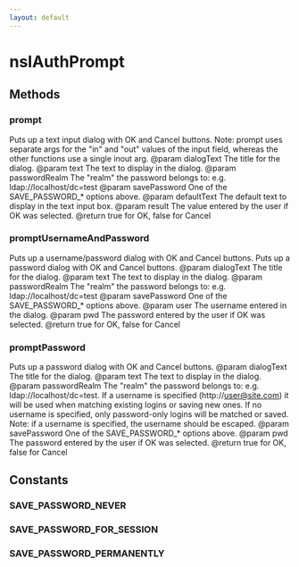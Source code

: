 ```yaml
---
layout: default
---
```


# nsIAuthPrompt #

## Methods ##

### prompt ###

Puts up a text input dialog with OK and Cancel buttons.
Note: prompt uses separate args for the "in" and "out" values of the
      input field, whereas the other functions use a single inout arg.
@param  dialogText    The title for the dialog.
@param  text          The text to display in the dialog.
@param  passwordRealm The "realm" the password belongs to: e.g.
                      ldap://localhost/dc=test
@param  savePassword  One of the SAVE_PASSWORD_* options above.
@param  defaultText   The default text to display in the text input box.
@param  result        The value entered by the user if OK was
                      selected.
@return true for OK, false for Cancel


### promptUsernameAndPassword ###

Puts up a username/password dialog with OK and Cancel buttons.
Puts up a password dialog with OK and Cancel buttons.
@param  dialogText    The title for the dialog.
@param  text          The text to display in the dialog.
@param  passwordRealm The "realm" the password belongs to: e.g.
                      ldap://localhost/dc=test
@param  savePassword  One of the SAVE_PASSWORD_* options above.
@param  user          The username entered in the dialog.
@param  pwd           The password entered by the user if OK was
                      selected.
@return true for OK, false for Cancel


### promptPassword ###

Puts up a password dialog with OK and Cancel buttons.
@param  dialogText    The title for the dialog.
@param  text          The text to display in the dialog.
@param  passwordRealm The "realm" the password belongs to: e.g.
                      ldap://localhost/dc=test. If a username is
                      specified (http://user@site.com) it will be used
                      when matching existing logins or saving new ones.
                      If no username is specified, only password-only
                      logins will be matched or saved.
                      Note: if a username is specified, the username
                      should be escaped.
@param  savePassword  One of the SAVE_PASSWORD_* options above.
@param  pwd           The password entered by the user if OK was
                      selected.
@return true for OK, false for Cancel


## Constants ##

### SAVE_PASSWORD_NEVER ###

### SAVE_PASSWORD_FOR_SESSION ###

### SAVE_PASSWORD_PERMANENTLY ###
